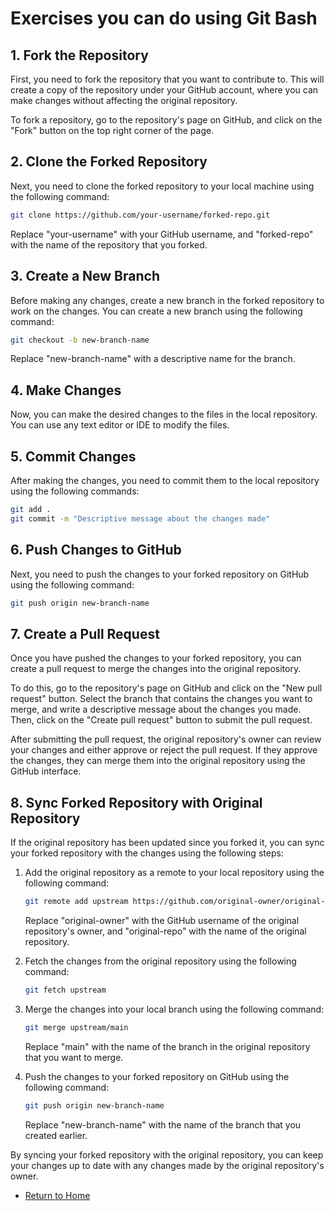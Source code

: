 # Exercises you can do using Git Bash

## 1. Fork the Repository

First, you need to fork the repository that you want to contribute to. This will create a copy of the repository under your GitHub account, where you can make changes without affecting the original repository.

To fork a repository, go to the repository's page on GitHub, and click on the "Fork" button on the top right corner of the page.

## 2. Clone the Forked Repository

Next, you need to clone the forked repository to your local machine using the following command:

```bash
git clone https://github.com/your-username/forked-repo.git
```

Replace "your-username" with your GitHub username, and "forked-repo" with the name of the repository that you forked.

## 3. Create a New Branch

Before making any changes, create a new branch in the forked repository to work on the changes. You can create a new branch using the following command:

```bash
git checkout -b new-branch-name
```

Replace "new-branch-name" with a descriptive name for the branch.

## 4. Make Changes

Now, you can make the desired changes to the files in the local repository. You can use any text editor or IDE to modify the files.

## 5. Commit Changes

After making the changes, you need to commit them to the local repository using the following commands:

```bash
git add .
git commit -m "Descriptive message about the changes made"
```

## 6. Push Changes to GitHub

Next, you need to push the changes to your forked repository on GitHub using the following command:

```bash
git push origin new-branch-name
```

## 7. Create a Pull Request

Once you have pushed the changes to your forked repository, you can create a pull request to merge the changes into the original repository. 

To do this, go to the repository's page on GitHub and click on the "New pull request" button. Select the branch that contains the changes you want to merge, and write a descriptive message about the changes you made. Then, click on the "Create pull request" button to submit the pull request.

After submitting the pull request, the original repository's owner can review your changes and either approve or reject the pull request. If they approve the changes, they can merge them into the original repository using the GitHub interface.

## 8. Sync Forked Repository with Original Repository

If the original repository has been updated since you forked it, you can sync your forked repository with the changes using the following steps:

1. Add the original repository as a remote to your local repository using the following command:

   ```bash
   git remote add upstream https://github.com/original-owner/original-repo.git
   ```

   Replace "original-owner" with the GitHub username of the original repository's owner, and "original-repo" with the name of the original repository.

2. Fetch the changes from the original repository using the following command:

   ```bash
   git fetch upstream
   ```

3. Merge the changes into your local branch using the following command:

   ```bash
   git merge upstream/main
   ```

   Replace "main" with the name of the branch in the original repository that you want to merge.

4. Push the changes to your forked repository on GitHub using the following command:

   ```bash
   git push origin new-branch-name
   ```

   Replace "new-branch-name" with the name of the branch that you created earlier.

By syncing your forked repository with the original repository, you can keep your changes up to date with any changes made by the original repository's owner.

- [Return to Home](../README.md)

<!-- It is a secret line. Oswald TC - May 11nd 2023 -->
